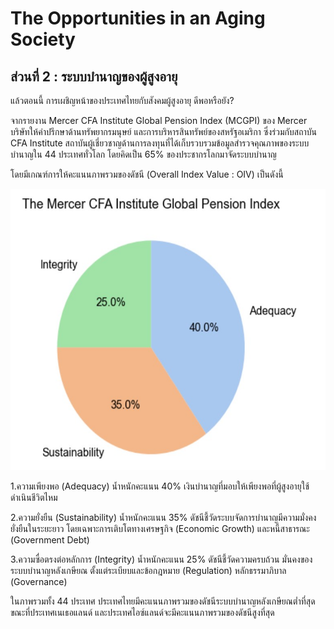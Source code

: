 # The Opportunities in an Aging Society

## ส่วนที่ 2 : ระบบบำนาญของผู้สูงอายุ

แล้วตอนนี้ การเผชิญหน้าของประเทศไทยกับสังคมผู้สูงอายุ ดีพอหรือยัง?

จากรายงาน Mercer CFA Institute Global Pension Index (MCGPI) ของ Mercer
บริษัทให้คำปรึกษาด้านทรัพยากรมนุษย์ และการบริหารสินทรัพย์ของสหรัฐอเมริกา ซึ่งร่วมกับสถาบัน CFA Institute สถาบันผู้เชี่ยวชาญด้านการลงทุนที่ได้เก็บรวบรวมข้อมูลสำรวจคุณภาพของระบบบำนาญใน 44 ประเทศทั่วโลก โดยคิดเป็น 65% ของประชากรโลกมาจัดระบบบำนาญ

โดยมีเกณฑ์การให้คะแนนภาพรวมของดัชนี (Overall Index Value : OIV) เป็นดังนี้

<img src="https://github.com/Dads5001/The-Opportunities-in-an-Aging-Society/blob/main/The%20Mercer%20CFA%20Institute%20Global%20Pension%20Index.jpg" width="580" height="450" />


1.ความเพียงพอ (Adequacy) น้ำหนักคะแนน 40%
เงินบำนาญที่มอบให้เพียงพอที่ผู้สูงอายุใช้ดำเนินชีวิตไหม 

2.ความยั่งยืน (Sustainability) น้ำหนักคะแนน 35%
ดัชนีชี้วัดระบบจัดการบำนาญมีความมั่งคงยั่งยืนในระยะยาว โดยเฉพาะการเติบโตทางเศรษฐกิจ (Economic Growth) และหนี้สาธารณะ (Government Debt)

3.ความซื่อตรงต่อหลักการ (Integrity) น้ำหนักคะแนน 25%
ดัชนีชี้วัดความครบถ้วน มั่นคงของระบบบำนาญหลังเกษียณ ตั้งแต่ระเบียบและข้อกฎหมาย (Regulation) หลักธรรมาภิบาล (Governance)

ในภาพรวมทั้ง 44 ประเทศ ประเทศไทยมีคะแนนภาพรวมของดัชนีระบบบำนาญหลังเกษียณต่ำที่สุด
ขณะที่ประเทศเนเธอแลนด์ และประเทศไอซ์แลนด์จะมีคะแนนภาพรวมของดัชนีสูงที่สุด
